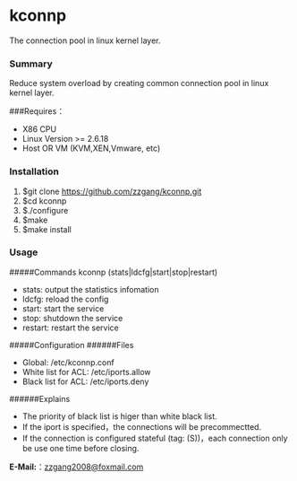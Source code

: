 kconnp
======

The connection pool in linux kernel layer.
### Summary
Reduce system overload by creating common connection pool in linux kernel layer.

###Requires：
 * X86 CPU
 * Linux Version >= 2.6.18
 * Host OR VM (KVM,XEN,Vmware, etc)

### Installation
1. $git clone https://github.com/zzgang/kconnp.git
1. $cd kconnp
1. $./configure
1. $make 
1. $make install

### Usage
#####Commands
kconnp (stats|ldcfg|start|stop|restart)
* stats: output the statistics infomation
* ldcfg: reload the config
* start: start the service
* stop: shutdown the service
* restart: restart the service

#####Configuration 
######Files
* Global: /etc/kconnp.conf
* White list for ACL: /etc/iports.allow
* Black list for ACL: /etc/iports.deny

######Explains
* The priority of black list is higer than white black list.
* If the iport is specified，the connections will be precommectted.
* If the connection is configured stateful (tag: (S))，each connection only be use one time before closing. 


**E-Mail:**：zzgang2008@foxmail.com
